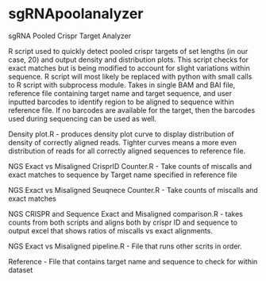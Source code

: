 # sgRNApoolanalyzer
sgRNA Pooled Crispr Target Analyzer

R script used to quickly detect pooled crispr targets of set lengths (in our case, 20) and output density and distribution plots.  This script checks for exact matches but is being modified to account for slight variations within sequence.  R script will most likely be replaced with python with small calls to R script with subprocess module. Takes in single BAM and BAI file, reference file containing target name and target sequence, and user inputted barcodes to identify region to be aligned to sequence within reference file.  If no barcodes are available for the target, then the barcodes used during sequencing can be used as well.   

Density plot.R - produces density plot curve to display distribution of density of correctly aligned reads.  Tighter curves means a more even distribution of reads for all correctly aligned sequences to reference file.  

NGS Exact vs Misaligned CrisprID Counter.R - Take counts of miscalls and exact matches to sequence by Target name specified in reference file

NGS Exact vs Misaligned Seuqnece Counter.R - Take counts of miscalls and exact matches

NGS CRISPR and Sequence Exact and Misaligned comparison.R - takes counts from both scripts and aligns both by crispr ID and sequence to output excel that shows ratios of miscalls vs exact alignments.  

NGS Exact vs Misaligned pipeline.R - File that runs other scrits in order.

Reference - File that contains target name and sequence to check for within dataset
